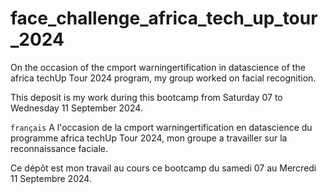# face_challenge_africa_tech_up_tour_2024
On the occasion of the cmport warningertification in datascience of the africa techUp Tour 2024 program, my group worked on facial recognition.

This deposit is my work during this bootcamp from Saturday 07 to Wednesday 11 September 2024.

`français`
A l'occasion de la cmport warningertification en datascience du programme africa techUp Tour 2024, mon groupe a travailler sur la reconnaissance faciale.

Ce dépôt est mon travail au cours ce bootcamp du samedi 07 au Mercredi 11 Septembre 2024.
